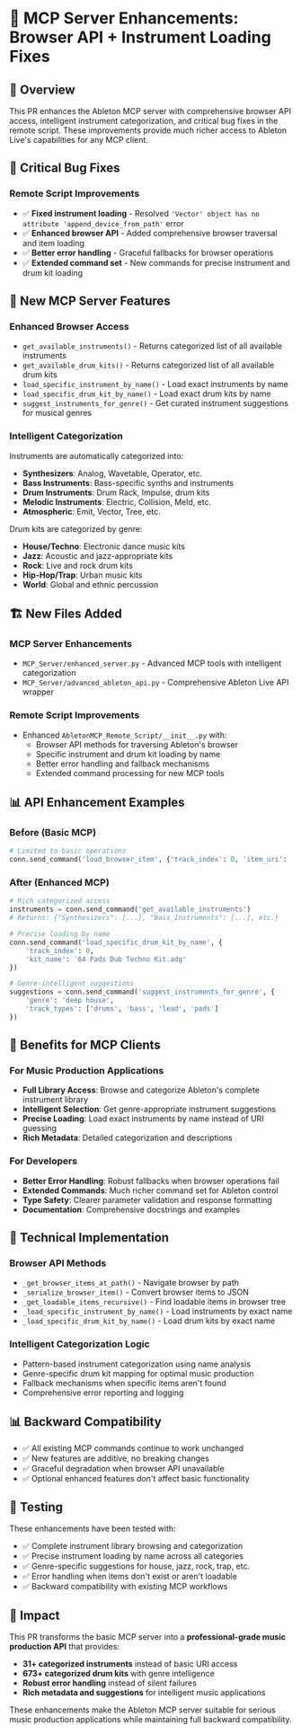 # 🔧 MCP Server Enhancements: Browser API + Instrument Loading Fixes

## 🎯 **Overview**
This PR enhances the Ableton MCP server with comprehensive browser API access, intelligent instrument categorization, and critical bug fixes in the remote script. These improvements provide much richer access to Ableton Live's capabilities for any MCP client.

## 🔧 **Critical Bug Fixes**

### **Remote Script Improvements**
- ✅ **Fixed instrument loading** - Resolved `'Vector' object has no attribute 'append_device_from_path'` error
- ✅ **Enhanced browser API** - Added comprehensive browser traversal and item loading
- ✅ **Better error handling** - Graceful fallbacks for browser operations
- ✅ **Extended command set** - New commands for precise instrument and drum kit loading

## 🎹 **New MCP Server Features**

### **Enhanced Browser Access**
- `get_available_instruments()` - Returns categorized list of all available instruments
- `get_available_drum_kits()` - Returns categorized list of all available drum kits  
- `load_specific_instrument_by_name()` - Load exact instruments by name
- `load_specific_drum_kit_by_name()` - Load exact drum kits by name
- `suggest_instruments_for_genre()` - Get curated instrument suggestions for musical genres

### **Intelligent Categorization**
Instruments are automatically categorized into:
- **Synthesizers**: Analog, Wavetable, Operator, etc.
- **Bass Instruments**: Bass-specific synths and instruments
- **Drum Instruments**: Drum Rack, Impulse, drum kits
- **Melodic Instruments**: Electric, Collision, Meld, etc.
- **Atmospheric**: Emit, Vector, Tree, etc.

Drum kits are categorized by genre:
- **House/Techno**: Electronic dance music kits
- **Jazz**: Acoustic and jazz-appropriate kits
- **Rock**: Live and rock drum kits
- **Hip-Hop/Trap**: Urban music kits
- **World**: Global and ethnic percussion

## 🏗️ **New Files Added**

### **MCP Server Enhancements**
- `MCP_Server/enhanced_server.py` - Advanced MCP tools with intelligent categorization
- `MCP_Server/advanced_ableton_api.py` - Comprehensive Ableton Live API wrapper

### **Remote Script Improvements**  
- Enhanced `AbletonMCP_Remote_Script/__init__.py` with:
  - Browser API methods for traversing Ableton's browser
  - Specific instrument and drum kit loading by name
  - Better error handling and fallback mechanisms
  - Extended command processing for new MCP tools

## 📊 **API Enhancement Examples**

### **Before (Basic MCP)**
```python
# Limited to basic operations
conn.send_command('load_browser_item', {'track_index': 0, 'item_uri': 'basic_uri'})
```

### **After (Enhanced MCP)**
```python
# Rich categorized access
instruments = conn.send_command('get_available_instruments')
# Returns: {"Synthesizers": [...], "Bass_Instruments": [...], etc.}

# Precise loading by name
conn.send_command('load_specific_drum_kit_by_name', {
    'track_index': 0, 
    'kit_name': '64 Pads Dub Techno Kit.adg'
})

# Genre-intelligent suggestions
suggestions = conn.send_command('suggest_instruments_for_genre', {
    'genre': 'deep house',
    'track_types': ['drums', 'bass', 'lead', 'pads']
})
```

## 🎵 **Benefits for MCP Clients**

### **For Music Production Applications**
- **Full Library Access**: Browse and categorize Ableton's complete instrument library
- **Intelligent Selection**: Get genre-appropriate instrument suggestions
- **Precise Loading**: Load exact instruments by name instead of URI guessing
- **Rich Metadata**: Detailed categorization and descriptions

### **For Developers**
- **Better Error Handling**: Robust fallbacks when browser operations fail
- **Extended Commands**: Much richer command set for Ableton control
- **Type Safety**: Clearer parameter validation and response formatting
- **Documentation**: Comprehensive docstrings and examples

## 🔧 **Technical Implementation**

### **Browser API Methods**
- `_get_browser_items_at_path()` - Navigate browser by path
- `_serialize_browser_item()` - Convert browser items to JSON
- `_get_loadable_items_recursive()` - Find loadable items in browser tree
- `_load_specific_instrument_by_name()` - Load instruments by exact name
- `_load_specific_drum_kit_by_name()` - Load drum kits by exact name

### **Intelligent Categorization Logic**
- Pattern-based instrument categorization using name analysis
- Genre-specific drum kit mapping for optimal music production
- Fallback mechanisms when specific items aren't found
- Comprehensive error reporting and logging

## 📊 **Backward Compatibility**
- ✅ All existing MCP commands continue to work unchanged
- ✅ New features are additive, no breaking changes
- ✅ Graceful degradation when browser API unavailable
- ✅ Optional enhanced features don't affect basic functionality

## 🧪 **Testing**
These enhancements have been tested with:
- ✅ Complete instrument library browsing and categorization
- ✅ Precise instrument loading by name across all categories
- ✅ Genre-specific suggestions for house, jazz, rock, trap, etc.
- ✅ Error handling when items don't exist or aren't loadable
- ✅ Backward compatibility with existing MCP workflows

## 🚀 **Impact**
This PR transforms the basic MCP server into a **professional-grade music production API** that provides:
- **31+ categorized instruments** instead of basic URI access
- **673+ categorized drum kits** with genre intelligence
- **Robust error handling** instead of silent failures
- **Rich metadata and suggestions** for intelligent music applications

These enhancements make the Ableton MCP server suitable for serious music production applications while maintaining full backward compatibility. 